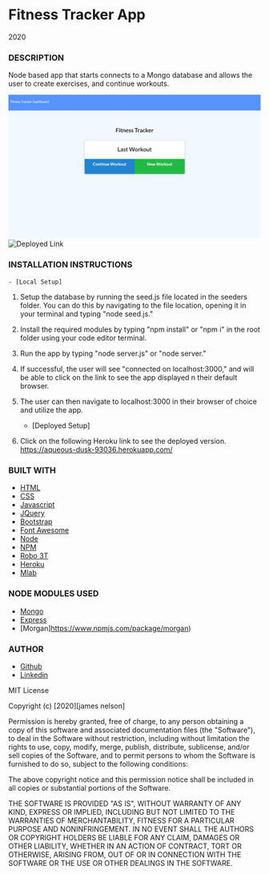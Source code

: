 # Fitness Tracker App

2020

### DESCRIPTION

Node based app that starts connects to a Mongo database and allows the user to create exercises, and continue workouts.

![Example profile](./public/assets/images/example.png)
![Deployed Link](https://aqueous-dusk-93036.herokuapp.com/)

### INSTALLATION INSTRUCTIONS

    - [Local Setup]

1. Setup the database by running the seed.js file located in the seeders folder. You can do this by navigating to the file location, opening it in your terminal and typing "node seed.js."
2. Install the required modules by typing "npm install" or "npm i" in the root folder using your code editor terminal.
3. Run the app by typing "node server.js" or "node server."
4. If successful, the user will see "connected on localhost:3000," and will be able to click on the link to see the app displayed n their default browser.
5. The user can then navigate to localhost:3000 in their browser of choice and utilize the app.

   - [Deployed Setup]

6. Click on the following Heroku link to see the deployed version. https://aqueous-dusk-93036.herokuapp.com/

### BUILT WITH

- [HTML](https://html.com/)
- [CSS](https://www.w3schools.com/css/)
- [Javascript](https://www.javascript.com/)
- [JQuery](https://jquery.org/)
- [Bootstrap](https://getbootstrap.com/)
- [Font Awesome](https://fontawesome.com/)
- [Node](https://nodejs.org/en/)
- [NPM](https://www.npmjs.com/)
- [Robo 3T](https://robomongo.org/)
- [Heroku](https://www.heroku.com/)
- [Mlab](https://mlab.com//)

### NODE MODULES USED

- [Mongo](https://www.npmjs.com/package/mongo)
- [Express](https://www.npmjs.com/package/express)
- [Morgan]https://www.npmjs.com/package/morgan)

### AUTHOR

- [Github](https://github.com/alpinelife37)
- [Linkedin](https://www.linkedin.com/in/pnw-web-dev)

MIT License

Copyright (c) [2020][james nelson]

Permission is hereby granted, free of charge, to any person obtaining a copy
of this software and associated documentation files (the "Software"), to deal
in the Software without restriction, including without limitation the rights
to use, copy, modify, merge, publish, distribute, sublicense, and/or sell
copies of the Software, and to permit persons to whom the Software is
furnished to do so, subject to the following conditions:

The above copyright notice and this permission notice shall be included in all
copies or substantial portions of the Software.

THE SOFTWARE IS PROVIDED "AS IS", WITHOUT WARRANTY OF ANY KIND, EXPRESS OR
IMPLIED, INCLUDING BUT NOT LIMITED TO THE WARRANTIES OF MERCHANTABILITY,
FITNESS FOR A PARTICULAR PURPOSE AND NONINFRINGEMENT. IN NO EVENT SHALL THE
AUTHORS OR COPYRIGHT HOLDERS BE LIABLE FOR ANY CLAIM, DAMAGES OR OTHER
LIABILITY, WHETHER IN AN ACTION OF CONTRACT, TORT OR OTHERWISE, ARISING FROM,
OUT OF OR IN CONNECTION WITH THE SOFTWARE OR THE USE OR OTHER DEALINGS IN THE
SOFTWARE.
